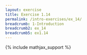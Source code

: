```yaml
---
layout: exercise
title: Exercise 1.14
permalink: /intro-exercises/ex_14/
breadcrumb: 1-Introduction
breadcrumb2: ex_14
breadcrumb5: ex1.14
---
```


{% include mathjax_support %}



